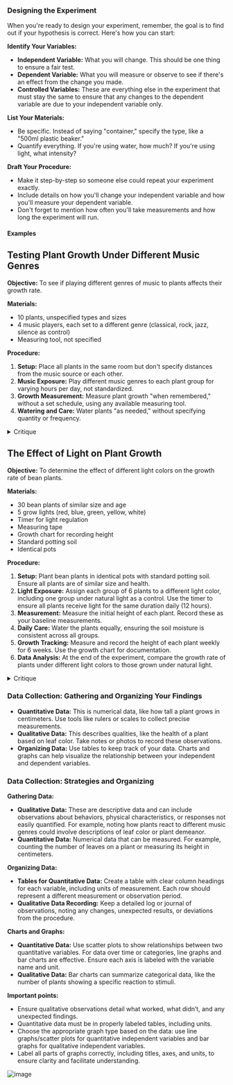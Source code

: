 ### Designing the Experiment

When you're ready to design your experiment, remember, the goal is to find out if your hypothesis is correct. Here's how you can start:

**Identify Your Variables:**
   - **Independent Variable:** What you will change. This should be one thing to ensure a fair test.
   - **Dependent Variable:** What you will measure or observe to see if there's an effect from the change you made.
   - **Controlled Variables:** These are everything else in the experiment that must stay the same to ensure that any changes to the dependent variable are due to your independent variable only.

**List Your Materials:**
   - Be specific. Instead of saying "container," specify the type, like a "500ml plastic beaker."
   - Quantify everything. If you're using water, how much? If you're using light, what intensity?

**Draft Your Procedure:**
   - Make it step-by-step so someone else could repeat your experiment exactly.
   - Include details on how you'll change your independent variable and how you'll measure your dependent variable.
   - Don't forget to mention how often you'll take measurements and how long the experiment will run.

#### Examples

**Testing Plant Growth Under Different Music Genres**
---

**Objective:** To see if playing different genres of music to plants affects their growth rate.

**Materials:**
- 10 plants, unspecified types and sizes
- 4 music players, each set to a different genre (classical, rock, jazz, silence as control)
- Measuring tool, not specified

**Procedure:**
1. **Setup:** Place all plants in the same room but don't specify distances from the music source or each other.
2. **Music Exposure:** Play different music genres to each plant group for varying hours per day, not standardized.
3. **Growth Measurement:** Measure plant growth "when remembered," without a set schedule, using any available measuring tool.
4. **Watering and Care:** Water plants "as needed," without specifying quantity or frequency.

<details>
  <summary>Critique</summary>

- **Lack of Specificity:** The experiment lacks detailed planning, such as specifying plant types, ensuring they are of similar size and health, or standardizing the distance from the music source.
- **Inconsistent Treatment:** Music exposure times vary, and there's no control over environmental factors like light, temperature, or soil type, which could influence growth.
- **Irregular Measurements:** The lack of a regular schedule for measuring plant growth introduces variability and reduces the reliability of the data collected.
- **Variable Watering and Care:** The "as needed" approach to watering doesn't ensure that all plants receive equal care, introducing another variable that could affect growth.

</details>

**The Effect of Light on Plant Growth**
---

**Objective:** To determine the effect of different light colors on the growth rate of bean plants.

**Materials:**
- 30 bean plants of similar size and age
- 5 grow lights (red, blue, green, yellow, white)
- Timer for light regulation
- Measuring tape
- Growth chart for recording height
- Standard potting soil
- Identical pots

**Procedure:**
1. **Setup:** Plant bean plants in identical pots with standard potting soil. Ensure all plants are of similar size and health.
2. **Light Exposure:** Assign each group of 6 plants to a different light color, including one group under natural light as a control. Use the timer to ensure all plants receive light for the same duration daily (12 hours).
3. **Measurement:** Measure the initial height of each plant. Record these as your baseline measurements.
4. **Daily Care:** Water the plants equally, ensuring the soil moisture is consistent across all groups.
5. **Growth Tracking:** Measure and record the height of each plant weekly for 6 weeks. Use the growth chart for documentation.
6. **Data Analysis:** At the end of the experiment, compare the growth rate of plants under different light colors to those grown under natural light.

<details>
  <summary>Critique</summary>

  This is a good experiment! It controls for variables like pot size, soil type, and watering schedule, focusing solely on the light's color effect.
  
</details>


### Data Collection: Gathering and Organizing Your Findings

- **Quantitative Data:** This is numerical data, like how tall a plant grows in centimeters. Use tools like rulers or scales to collect precise measurements.
- **Qualitative Data:** This describes qualities, like the health of a plant based on leaf color. Take notes or photos to record these observations.
- **Organizing Data:** Use tables to keep track of your data. Charts and graphs can help visualize the relationship between your independent and dependent variables.

### Data Collection: Strategies and Organizing

**Gathering Data:**
- **Qualitative Data:** These are descriptive data and can include observations about behaviors, physical characteristics, or responses not easily quantified. For example, noting how plants react to different music genres could involve descriptions of leaf color or plant demeanor.
- **Quantitative Data:** Numerical data that can be measured. For example, counting the number of leaves on a plant or measuring its height in centimeters.

**Organizing Data:**
- **Tables for Quantitative Data:** Create a table with clear column headings for each variable, including units of measurement. Each row should represent a different measurement or observation period.
- **Qualitative Data Recording:** Keep a detailed log or journal of observations, noting any changes, unexpected results, or deviations from the procedure.

**Charts and Graphs:**
- **Quantitative Data:** Use scatter plots to show relationships between two quantitative variables. For data over time or categories, line graphs and bar charts are effective. Ensure each axis is labeled with the variable name and unit.
- **Qualitative Data:** Bar charts can summarize categorical data, like the number of plants showing a specific reaction to stimuli.

**Important points:**
- Ensure qualitative observations detail what worked, what didn’t, and any unexpected findings.
- Quantitative data must be in properly labeled tables, including units.
- Choose the appropriate graph type based on the data: use line graphs/scatter plots for quantitative independent variables and bar graphs for qualitative independent variables.
- Label all parts of graphs correctly, including titles, axes, and units, to ensure clarity and facilitate understanding.

![image](https://github.com/jintrone/ExperimentalDesignTutorial/assets/477721/dfa117c7-238b-4809-b581-16c8f20eace6)


